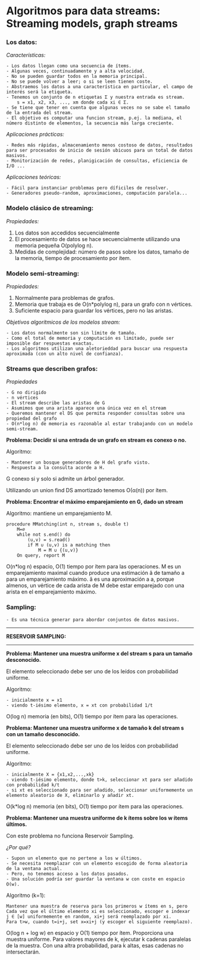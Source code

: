 # Algoritmos para data streams: Streaming models, graph streams

### **Los datos:**

*Características:*

    - Los datos llegan como una secuencia de ítems. 
    - Algunas veces, continuadamente y a alta velocidad. 
    - No se pueden guardar todos en la memoria principal. 
    - No se puede volver a leer; o si se leen tienen coste. 
    - Abstraemos los datos a una característica en particular, el campo de interés será la etiqueta. 
    - Tenemos un conjunto de n etiquetas Σ y nuestra entrada es stream.
        s = x1, x2, x3, ..., xm donde cada xi ∈ Σ.
    - Se tiene que tener en cuenta que algunas veces no se sabe el tamaño de la entrada del stream.
    - El objetivo es computar una funcion stream, p.ej. la mediana, el número distinto de elementos, la secuencia más larga creciente. 
    

*Aplicaciones prácticas:*

    - Redes más rápidas, almacenamiento menos costoso de datos, resultados para ser procesados de inicio de sesión ubicuos para un total de datos masivos.
    - Monitorización de redes, planigicación de consultas, eficiencia de I/O ...
    
*Aplicaciones teóricas:*

    - Fácil para instanciar problemas pero díficiles de resolver. 
    - Generadores pseudo-random, aproximaciones, computación paralela...
    
### **Modelo clásico de streaming:**

*Propiedades:*

1. Los datos son accedidos secuencialmente
2. El procesamiento de datos se hace secuencialmente utilizando una memoria pequeña O(polylog n). 
3. Medidas de complejidad: número de pasos sobre los datos, tamaño de la memoria, tiempo de procesamiento por ítem. 

### **Modelo semi-streaming:**

*Propiedades:*

1. Normalmente para problemas de grafos.
2. Memoria que trabaja es de O(n*polylog n), para un grafo con n vértices.
3. Suficiente espacio para guardar los vértices, pero no las aristas. 

*Objetivos algorítmicos de los modelos stream:*

    - Los datos normalmente son sin límite de tamaño.
    - Como el total de memoria y computación es limitado, puede ser imposible dar respuestas exactas. 
    - Los algoritmos utilizan una aletorieddad para buscar una respuesta aproximada (con un alto nivel de confianza).
    

### **Streams que describen grafos:**

*Propiedades*

    - G no dirigido
    - n vértices
    - El stream describe las aristas de G
    - Asumimos que una arista aparece una única vez en el stream
    - Queremos mantener el DS que permita responder consultas sobre una propiedad del grafo
    - O(n*log n) de memoria es razonable al estar trabajando con un modelo semi-stream.
    
**Problema: Decidir si una entrada de un grafo en stream es conexo o no.** 

Algoritmo:

    - Mantener un bosque generadores de H del grafo visto. 
    - Respuesta a la consulta acorde a H. 
G conexo si y solo si admite un árbol generador. 

Utilizando un union find DS amortizado tenemos O(α(n)) por ítem.

**Problema: Encontrar el máximo emparejamiento en G, dado un stream** 

Algoritmo: mantiene un emparejamiento M. 

    procedure MMatching(int n, stream s, double t)
        M=∅
        while not s.end() do
            (u,v) = s.read() 
            if M ∪ (u,v) is a matching then
                M = M ∪ {(u,v)} 
        On query, report M

O(n*log n) espacio, O(1) tiempo por ítem para las operaciones.
M es un emparejamiento maximal cuando produce una estimación â de tamaño a para un emparejamiento máximo. 
â es una aproximación a a, porque almenos, un vértice de cada arista de M debe estar emparejado con una arista en el emparejamiento máximo. 

### **Sampling:**
    - Es una técnica generar para abordar conjuntos de datos masivos. 
***
    
**RESERVOIR SAMPLING:**

***

**Problema: Mantener una muestra uniforme x del stream s para un tamaño desconocido.**  

El elemento seleccionado debe ser uno de los leídos con probabilidad uniforme. 

Algoritmo:

    - inicialmente x = x1
    - viendo t-iésimo elemento, x = xt con probabilidad 1/t
    
O(log n) memoria (en bits), O(1) tiempo por ítem para las operaciones.

**Problema: Mantener una muestra uniforme x de tamaño k del stream s con un tamaño desconocido.**  

El elemento seleccionado debe ser uno de los leídos con probabilidad uniforme. 

Algoritmo:

    - inicialmente X = {x1,x2,...,xk}
    - viendo t-iésimo elemento, donde t>k, seleccionar xt para ser añadido con probabilidad k/t
    - si xt es seleccionado para ser añadido, seleccionar uniformemente un elemento aleatorio de X, eliminarlo y añadir xt.
    
O(k*log n) memoria (en bits), O(1) tiempo por ítem para las operaciones.


**Problema: Mantener una muestra uniforme de k ítems sobre los w ítems últimos.**  

Con este problema no funciona Reservoir Sampling. 
    
*¿Por qué?*

    - Supon un elemento que no pertene a los w últimos. 
    - Se necesita reemplazar con un elemento escogido de forma aleatoria de la ventana actual. 
    - Pero, no tenemos acceso a los datos pasados.
    - Una solución podría ser guardar la ventana w con coste en espacio O(w).
    
Algoritmo (k=1):
    
    Mantener una muestra de reserva para los primeros w ítems en s, pero
    Cada vez que el último elemento xi es seleccionado, escoger e indexar j ∈ [w] uniformemente en random, xi+j será reemplazado por xi. 
    Para t>w, cuando t=i+j, set x=xi+j (y escoger el siguiente reemplazo).
    
    
O(log n + log w) en espacio y O(1) tiempo por ítem. 
Proporciona una muestra uniforme. 
Para valores mayores de k, ejecutar k cadenas paralelas de la muestra. Con una altra probabilidad, para k altas, esas cadenas no intersectarán.

